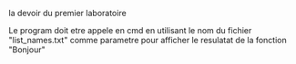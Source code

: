 la devoir du premier laboratoire

Le program doit etre appele en cmd en utilisant le nom du fichier "list_names.txt" comme parametre pour afficher le resulatat de la fonction "Bonjour"
